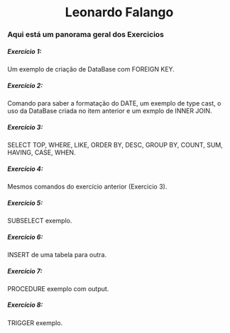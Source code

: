 <center><h1>Leonardo Falango</h1></center>
<h3>Aqui está um panorama geral dos Exercicios</h3>

<h5><b>Exercício 1:</b></h5>
Um exemplo de criação de DataBase com FOREIGN KEY.


<h5><b>Exercício 2:</b></h5>
Comando para saber a formatação do DATE, um exemplo de type cast, o uso da DataBase criada no item anterior e um exmplo de INNER JOIN.


<h5><b>Exercício 3:</b></h5>
SELECT TOP, WHERE, LIKE, ORDER BY, DESC, GROUP BY, COUNT, SUM, HAVING, CASE, WHEN.


<h5><b>Exercício 4:</b></h5>
Mesmos comandos do exercício anterior (Exercicio 3).


<h5><b>Exercício 5:</b></h5>
SUBSELECT exemplo.


<h5><b>Exercício 6:</b></h5>
INSERT de uma tabela para outra.


<h5><b>Exercício 7:</b></h5>
PROCEDURE exemplo com output.


<h5><b>Exercício 8:</b></h5>
TRIGGER exemplo.







